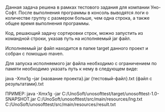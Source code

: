 
Данная задача решена в рамках тестового задания для компании Уно-Софт. После выполнения программы в консоль выводятся 
логи о количестве группу с размером больше, чем одна строка, а также общее время выполнения программы.

Код, решающий задачу сортировки строк, можно запустить из командной строки, указав путь на исполняемый jar файл.

Исполняемый jar файл находится в папке target данного проект и собран с помощью maven.

Для запуска исполняемого jar файла необходимо с ограничением по памяти необходимо указать путь к нему в следующем виде:

java -Xmx1g –jar {название проекта}.jar {тестовый-файл}.txt {файл с результатами}.txt

ПРИМЕР:
java -Xmx1g -jar C:/UnoSoft/unosofttest/target/unosofttest-1.0-SNAPSHOT.jar C:/UnoSoft/unosofttest/src/main/resources/lng.txt C:/UnoSoft/unosofttest/src/main/resources/result.txt

